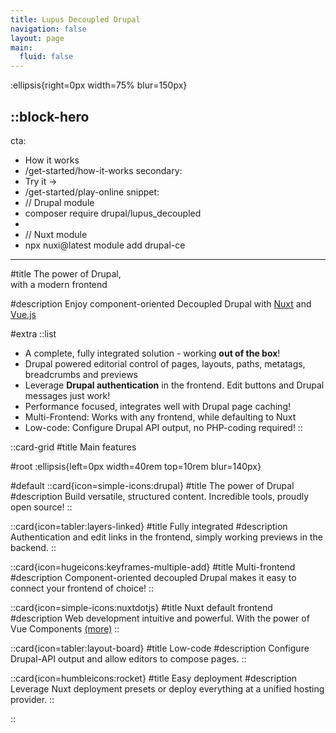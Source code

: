 ```yaml
---
title: Lupus Decoupled Drupal
navigation: false
layout: page
main:
  fluid: false
---
```


:ellipsis{right=0px width=75% blur=150px}

::block-hero
---
cta:
  - How it works
  - /get-started/how-it-works
secondary:
  - Try it →
  - /get-started/play-online
snippet:
  - // Drupal module
  - composer require drupal/lupus_decoupled
  -
  - // Nuxt module
  - npx nuxi@latest module add drupal-ce
---

#title
The power of Drupal, <br> with a modern frontend

#description
Enjoy component-oriented Decoupled Drupal with [Nuxt](https://nuxt.com) and [Vue.js](https://vuejs.org)

#extra
  ::list
  - A complete, fully integrated solution - working **out of the box**!
  - Drupal powered editorial control of pages, layouts, paths, metatags, breadcrumbs and previews
  - Leverage **Drupal authentication** in the frontend. Edit buttons and Drupal messages just work!
  - Performance focused, integrates well with Drupal page caching!
  - Multi-Frontend: Works with any frontend, while defaulting to Nuxt
  - Low-code: Configure Drupal API output, no PHP-coding required!
::

::card-grid
#title
Main features

#root
:ellipsis{left=0px width=40rem top=10rem blur=140px}

#default
  ::card{icon=simple-icons:drupal}
  #title
  The power of Drupal
  #description
  Build versatile, structured content. Incredible tools, proudly open source!
  ::

  ::card{icon=tabler:layers-linked}
  #title
  Fully integrated
  #description
    Authentication and edit links in the frontend, simply working previews in the backend.
  ::

  ::card{icon=hugeicons:keyframes-multiple-add}
  #title
  Multi-frontend
  #description
  Component-oriented decoupled Drupal makes it easy to connect your frontend of choice!
  ::

  ::card{icon=simple-icons:nuxtdotjs}
  #title
  Nuxt default frontend
  #description
  Web development intuitive and powerful. With the power of Vue Components [(more)](https://nuxt.com)
  ::

  ::card{icon=tabler:layout-board}
  #title
  Low-code
  #description
  Configure Drupal-API output and allow editors to compose pages.
  ::

  ::card{icon=humbleicons:rocket}
  #title
  Easy deployment
  #description
  Leverage Nuxt deployment presets or deploy everything at a unified hosting provider.
  ::

::
